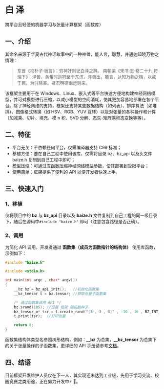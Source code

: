 # 白 泽
跨平台且轻便的机器学习与张量计算框架（函数库）

## 一、介绍
其命名来源于华夏古代神话故事中的一种神兽，能人言，聪慧，并通达知晓万物之情理：

> 东晋《抱朴子‧极言》：穷神奸则记白泽之辞。
> 南朝梁《宋书·志·卷二十九·符瑞下》：泽兽，黄帝时巡狩至于东滨，泽兽出，能言，达知万物之精，以戒于民，为时除害。贤君明德幽远则来。

该框架主要用于在 Windows、Linux、嵌入式等平台快速方便地构建神经网络模型，并可对模型进行压缩，以减小模型的空间消耗，使其更加容易地部署在各个平台。除了神经网络的支持，框架还支持某些数据结构（如列表）、排序算法（如堆排）、图像格式转换（如 HSV、RGB、YUV 互转）以及对张量的各种操作和计算（加减乘、切片、填充、模 n 积、SVD 分解、态矢-矩阵乘积态变换等等）。

## 二、特征
- 平台无关：不依赖任何平台，仅需编译器支持 C99 标准；
- 移植方便：要在自己工程中使用该库，仅需将目录 bz、bz_api 以及头文件 baize.h 复制到自己工程中即可；
- 模型压缩：可通过库函数压缩神经网络模型参数，使其部署到受限平台；
- 使用简单：框架提供了便利的 API 以便开发者快速上手。

## 三、快速入门
### 1、移植
仅将项目中的 **bz** 与 **bz_api** 目录以及 **baize.h** 文件复制到自己工程的同一级目录下，随后在源码中`#include "baize.h"` 即可（注意包含路径是否正确）。

### 2、调用
为简化 API 调用，开发者通过 **函数集（成员为函数指针的结构体）** 使用库函数，示例如下：

```c
#include "baize.h"

#include <stdio.h>

int main(int argc , char* argv[])
{
    __bz bz = bz_api_init();   //初始化函数集
    __bz_tensor t = bz.tensor; //获取张量子函数集

    /* 通过函数集调用 API */
    bz.srand(105); //设置 框架 随机数种子
    bz_tensor_o* tsr = t.create_rand("[3 , 3 , 3]" , -10 , 10 , BZ_INT_TYPE); //创建形状 3x3x3 值 -10 ~ 10 随机数的三阶张量
    t.print(tsr);  //打印张量

    return 0;
}
```

函数集结构体类型名参照树形结构，例如：**__bz** 为总集，**__bz_tensor** 为总集下的关于张量操作的子函数集，更详细的 API 手册请参考[文档](./doc/BZ_API.md "BZ_API.md")。

## 四、结语
目前框架开发维护人员仅在下一人，其实现还未达到工业级，先用于学习交流、校园竞赛之类用途，正在努力开发中:zap: :memo:。